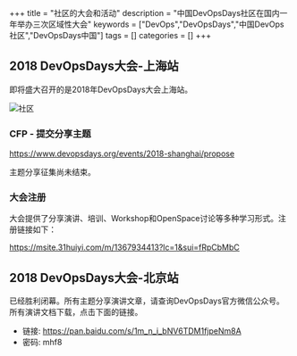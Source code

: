 +++
title = "社区的大会和活动"
description = "中国DevOpsDays社区在国内一年举办三次区域性大会"
keywords = ["DevOps","DevOpsDays","中国DevOps社区","DevOpsDays中国"]
tags = []
categories = []
+++

## 2018 DevOpsDays大会-上海站

即将盛大召开的是2018年DevOpsDays大会上海站。

![社区](/events/2018-shanghai.jpeg)

### CFP - 提交分享主题

https://www.devopsdays.org/events/2018-shanghai/propose

主题分享征集尚未结束。

### 大会注册

大会提供了分享演讲、培训、Workshop和OpenSpace讨论等多种学习形式。注册链接如下：

https://msite.31huiyi.com/m/1367934413?lc=1&sui=fRpCbMbC

## 2018 DevOpsDays大会-北京站

已经胜利闭幕。所有主题分享演讲文章，请查询DevOpsDays官方微信公众号。所有演讲文档下载，点击下面的链接。

* 链接: https://pan.baidu.com/s/1m_n_i_bNV6TDM1fjpeNm8A  
* 密码: mhf8